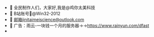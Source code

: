 - 👋 全民制作人们，大家好,我是@鸡你太美科技
- 👀 B站账号🎉@Win32-2012
- 🌱 邮箱jinitaimeiscience@outlook.com
- 💾 广告：雨云-一块钱一个月的服务器→→https://www.rainyun.com/dfast
- 
<!---
jinitaimeiscience/jinitaimeiscience is a ✨ special ✨ repository because its `README.md` (this file) appears on your GitHub profile.
You can click the Preview link to take a look at your changes.
--->
